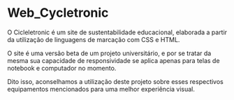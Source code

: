 # Web_Cycletronic
O Cicleletronic é um site de sustentabilidade educacional, elaborada a partir da utilização de linguagens de marcação com CSS e HTML.

O site é uma versão beta de um projeto universitário, e por se tratar da mesma sua capacidade de responsividade se aplica apenas para telas de notebook e computador no momento.

Dito isso, aconselhamos a utilização deste projeto sobre esses respectivos equipamentos mencionados para uma melhor experiência visual.
